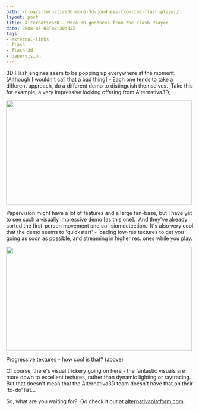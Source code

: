 ```yaml
---
path: /blog/alternativa3d-more-3d-goodness-from-the-flash-player/
layout: post
title: Alternativa3D - More 3D goodness from the Flash Player
date: 2008-05-03T08:30:42Z
tags:
- external-links
- flash
- flash-3d
- papervision
---
```


3D Flash engines seem to be popping up everywhere at the moment.  [Although I wouldn't call that a bad thing] - Each one tends to take a different approach, do a different demo to distinguish themselves.  Take this for example, a very impressive looking offering from Alternativa3D;

<img class="alignnone size-full wp-image-224" title="alternativa" src="/content/images/2008/05/alternativa.jpg" alt="" width="500" height="280" />



Papervision might have a lot of features and a large fan-base, but I have yet to see such a visually impressive demo [as this one].  And they've already sorted the first-person movement and collision detection.  It's also very cool that the demo seems to 'quickstart' - loading low-res textures to get you going as soon as possible, and streaming in higher res. ones while you play.

<img class="alignnone size-full wp-image-225" title="texturing" src="/content/images/2008/05/texturing.jpg" alt="" width="500" height="280" />

Progressive textures - how cool is that? (above)

Of course, there's visual trickery going on here - the fantastic visuals are more down to excellent textures, rather than dynamic lighting or raytracing.  But that doesn't mean that the Alternativa3D team doesn't have that on their 'to-do' list...

So, what are you waiting for?  Go check it out at <a title="Open link in a new window" href="http://blog.alternativaplatform.com/en/" target="_blank">alternativaplatform.com</a>.